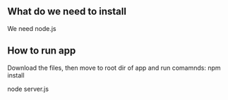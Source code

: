 ## What do we need to install
We need node.js

## How to run app
Download the files, then move to root dir of app and run comamnds: 
npm install

node server.js
